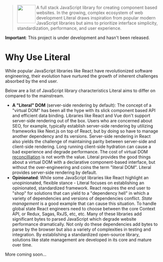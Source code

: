 > <img src="https://literaljs.s3.amazonaws.com/literal-logo.png" width="60" height="60" align="left" /> A full stack JavaScript library for creating component based websites. In the growing, complex ecosystem of web development Literal draws inspiration from popular modern JavaScript libraries but aims to prioritize interface simplicity, standardization, performance, and user experience.

**Important**: This project is under development and hasn't been released.

# Why Use Literal

While popular JavaScript libraries like React have revolutionized software engineering, their evolution have nurtured the growth of inherent challenges absorbed by the end user.

Below are a list of JavaScript library characteristics Literal aims to differ on compared to the mainstream.

- **A "Literal" DOM** (server-side rendering by default): The concept of a "virtual DOM" has been all the hype with its slick component based API and efficient data binding. Libraries like React and Vue don't support server-side rendering out of the box. Users who are concerned about SEO, for example, typically establish server-side rendering by utilizing frameworks like Next.js on top of React, but by doing so have to manage another dependency and its versions. Server-side rendering in React also yields the challenge of maintaining parity between server-side and client-side rendering. Long running client-side hydration can cause a bad experience and degrade performance. The cost of virtual DOM [reconcilliation](https://reactjs.org/docs/reconciliation.html) is not worth the value. Literal provides the good things about a virtual DOM with a declarative component-based interface, but without the over-engineering and coins the term "literal DOM". Literal provides server-side rendering by default.
- **Opinionated**: While some JavaScript libraries like React highlight an unopinionated, flexible stance - Literal focuses on establishing an opinionated, standardized framework. React requires the end user to "shop" for solutions that can yield to a "dependency hell" in which a variety of dependencies and versions of dependencies conflict. *State management* is a good example that can cause this situation. To handle global state React engineers need to choose between the core Context API, or Redux, Sagas, RxJS, etc, etc. Many of these libraries add significant bytes to parsed JavaScript which degrade website performance dramatically. Not only do these dependencies add bytes to parse by the browser but also a variety of complexities in testing and integration. By establishing a standardized open-source library, solutions like state management are developed in its core and mature over time.

More coming soon...
